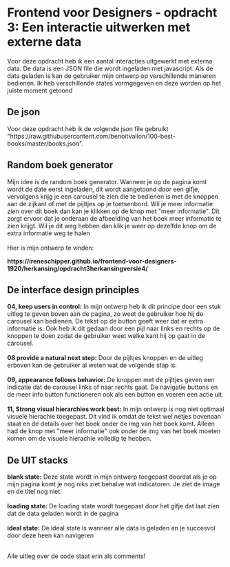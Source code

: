 <h1>Frontend voor Designers - opdracht 3: Een interactie uitwerken met externe data</h1>

Voor deze opdracht heb ik een aantal interacties uitgewerkt met externa data. De data is een JSON file die wordt ingeladen met javascript. Als de data geladen is kan de gebruiker mijn ontwerp op verschillende manieren bedienen. Ik heb verschillende states vormgegeven en deze worden op het juiste moment getoond

<h2>De json</h2>
Voor deze opdracht heb ik de volgende json file gebruikt "https://raw.githubusercontent.com/benoitvallon/100-best-books/master/books.json". 

<h2>Random boek generator</h2>
Mijn idee is de random boek generator. Wanneer je op de pagina komt wordt de date eerst ingeladen, dit wordt aangetoond door een gifje, vervolgens krijg je een carousel te zien die te bedienen is met de knoppen aan de zijkant of met de pijltjes op je toetsenbord. Wil je meer informatie zien over dit boek dan kan je klikken op de knop met "meer informatie". Dit zorgt ervoor dat je onderaan de afbeelding van het boek meer informatie te zien krijgt. Wil je dit weg hebben dan klik je weer op dezelfde knop om de extra informatie weg te halen
<br>
<br>
Hier is mijn ontwerp te vinden: <p> <b>  https://ireneschipper.github.io/frontend-voor-designers-1920/herkansing/opdracht3herkansingversie4/  </b></p>

<h2>De interface design principles</h2>
<b>04, keep users in control:</b> In mijn ontwerp heb ik dit principe door een stuk uitleg te geven boven aan de pagina, zo weet de gebruiker hoe hij de carousel kan bedienen. De tekst op de button geeft weer dat er extra informatie is. Ook heb ik dit gedaan door een pijl naar links en rechts op de knoppen te doen zodat de gebruiker weet welke kant hij op gaat in de carousel.
<br>
<br>
<b>08 provide a natural next step:</b> Door de pijltjes knoppen en de uitleg erboven kan de gebruiker al weten wat de volgende stap is.
<br>
<br>
<b>09, appearance follows behavior:</b> De knoppen met de pijltjes geven een indicatie dat de carousel links of naar rechts gaat. De navigatie buttons en de meer info button functioneren ook als een button en voeren een actie uit.
<br>
<br>
<b>11, Strong visual hierarchies work best:</b> In mijn ontwerp is nog niet optimaal visuele hierachie toegepast. Dit vind ik omdat de tekst wel netjes bovenaan staat en de details over het boek onder de img van het boek komt. Alleen had de knop met "meer informatie" ook onder de img van het boek moeten komen om de visuele hierachie volledig te hebben.

<h2>De UIT stacks</h2>
<b> blank state:</b> Deze state wordt in mijn ontwerp toegepast doordat als je op mijn pagina komt je nog niks ziet behalve wat indicatoren. Je ziet de image en de titel nog niet.
<br>
<br>
<b> loading state:</b> De loading state wordt toegepast door het gifje dat laat zien dat de data geladen wordt in de pagina
<br>
<br>
<b> ideal state:</b> De ideal state is wanneer alle data is geladen en je succesvol door deze heen kan navigeren
<br>
<br>

Alle uitleg over de code staat erin als comments!
